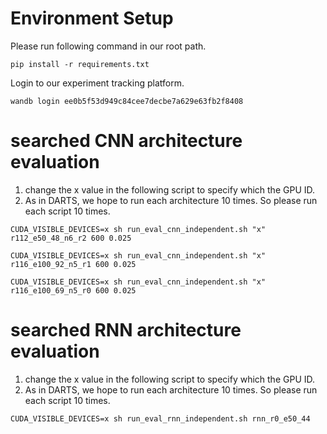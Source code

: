 # Environment Setup
Please run following command in our root path.
```
pip install -r requirements.txt
```

Login to our experiment tracking platform.
```
wandb login ee0b5f53d949c84cee7decbe7a629e63fb2f8408
```


# searched CNN architecture evaluation
1. change the x value in the following script to specify which the GPU ID.
2. As in DARTS, we hope to run each architecture 10 times. So please run each script 10 times.

```
CUDA_VISIBLE_DEVICES=x sh run_eval_cnn_independent.sh "x" r112_e50_48_n6_r2 600 0.025
```

```
CUDA_VISIBLE_DEVICES=x sh run_eval_cnn_independent.sh "x" r116_e100_92_n5_r1 600 0.025
```

```
CUDA_VISIBLE_DEVICES=x sh run_eval_cnn_independent.sh "x" r116_e100_69_n5_r0 600 0.025
```

# searched RNN architecture evaluation
1. change the x value in the following script to specify which the GPU ID.
2. As in DARTS, we hope to run each architecture 10 times. So please run each script 10 times.

```
CUDA_VISIBLE_DEVICES=x sh run_eval_rnn_independent.sh rnn_r0_e50_44
```